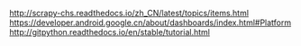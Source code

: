 http://scrapy-chs.readthedocs.io/zh_CN/latest/topics/items.html
https://developer.android.google.cn/about/dashboards/index.html#Platform
http://gitpython.readthedocs.io/en/stable/tutorial.html